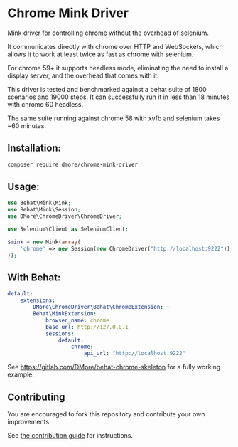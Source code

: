 Chrome Mink Driver
==================

Mink driver for controlling chrome without the overhead of selenium.

It communicates directly with chrome over HTTP and WebSockets, which allows it to work at least twice as fast as chrome with selenium.

For chrome 59+ it supports headless mode, eliminating the need to install a display server, and the overhead that comes with it.

This driver is tested and benchmarked against a behat suite of 1800 scenarios and 19000 steps. It can successfully run it in less than 18 minutes with chrome 60 headless.

The same suite running against chrome 58 with xvfb and selenium takes ~60 minutes.

## Installation:

```bash
composer require dmore/chrome-mink-driver
```

## Usage:

```php
use Behat\Mink\Mink;
use Behat\Mink\Session;
use DMore\ChromeDriver\ChromeDriver;

use Selenium\Client as SeleniumClient;

$mink = new Mink(array(
    'chrome' => new Session(new ChromeDriver("http://localhost:9222")),
));

```

## With Behat:

```yaml
default:
    extensions:
        DMore\ChromeDriver\Behat\ChromeExtension: ~
        Behat\MinkExtension:
            browser_name: chrome
            base_url: http://127.0.0.1
            sessions:
                default:
                    chrome:
                        api_url: "http://localhost:9222"
```

See https://gitlab.com/DMore/behat-chrome-skeleton for a fully working example.

## Contributing

You are encouraged to fork this repository and contribute your own improvements.

See [the contribution guide](CONTRIBUTING.md) for instructions.
